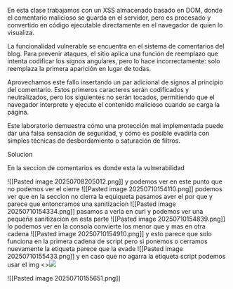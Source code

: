 En esta clase trabajamos con un XSS almacenado basado en DOM, donde el comentario malicioso se guarda en el servidor, pero es procesado y convertido en código ejecutable directamente en el navegador de quien lo visualiza.

La funcionalidad vulnerable se encuentra en el sistema de comentarios del blog. Para prevenir ataques, el sitio aplica una función de reemplazo que intenta codificar los signos angulares, pero lo hace incorrectamente: solo reemplaza la primera aparición en lugar de todas.

Aprovechamos este fallo insertando un par adicional de signos al principio del comentario. Estos primeros caracteres serán codificados y neutralizados, pero los siguientes no serán tocados, permitiendo que el navegador interprete y ejecute el contenido malicioso cuando se carga la página.

Este laboratorio demuestra cómo una protección mal implementada puede dar una falsa sensación de seguridad, y cómo es posible evadirla con simples técnicas de desbordamiento o saturación de filtros.

Solucion

En la seccion de comentarios es donde esta la vulnerabilidad
<script>alert(0)</script>
![[Pasted image 20250708205012.png]]
y podemos ver en este punto que no podemos ver el cierre
![[Pasted image 20250710154110.png]]
podemos ver que en la seccion no cierra la equiqueta pasamos aver el por que y parece que entoncramos una sanitizacion
![[Pasted image 20250710154334.png]]
pasamos a verla en curl y podemos ver una pequeña sanitizacion en esta parte 
![[Pasted image 20250710154839.png]]
lo podemos ver en la consola convierte los menor que y mas en otra cadena
![[Pasted image 20250710154910.png]]
y esto parece que solo funciona en la primera cadena de script pero si ponemos o cerramos nuevamente la etiqueta parece que la evade
![[Pasted image 20250710155433.png]]
y en caso que no agarra la etiqueta script podemos usar el img <><image src=0 onerror=alert(0)>

![[Pasted image 20250710155651.png]]

